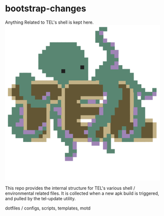 # bootstrap-changes
Anything Related to TEL's shell is kept here.
![TEL-logo](https://raw.githubusercontent.com/SealedJoy/images/main/logo-big.png)


This repo provides the internal structure for TEL's various shell / environmental related files. It is collected when a new apk build is triggered, and pulled by the tel-update utility.

dotfiles / configs, scripts, templates, motd
